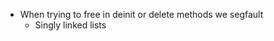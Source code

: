 [//]: # ($dsa: bug finder/tracker file)

- When trying to free in deinit or delete methods we segfault
  - Singly linked lists
